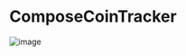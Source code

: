 # ComposeCoinTracker

![image](https://user-images.githubusercontent.com/33883699/128679572-25f54a9a-bcc8-43fc-a15b-aec6a85f1869.png)
